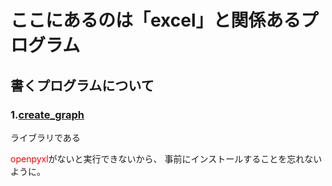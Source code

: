 # ここにあるのは「excel」と関係あるプログラム
## 書くプログラムについて
### 1.[create_graph](create_graph.py)
ライブラリである</p>
<span style="color: red">openpyxl</span>がないと実行できないから、
<tspan fill="red">事前にインストールすること</tspan>を忘れないように。